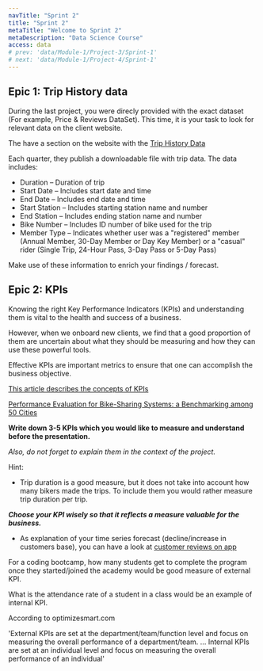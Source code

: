 ```yaml
---
navTitle: "Sprint 2"
title: "Sprint 2"
metaTitle: "Welcome to Sprint 2"
metaDescription: "Data Science Course"
access: data
# prev: 'data/Module-1/Project-3/Sprint-1'
# next: 'data/Module-1/Project-4/Sprint-1'
---
```


## Epic 1: Trip History data

During the last project, you were direcly provided with the exact dataset (For example, Price & Reviews DataSet). This time, it is your task to look for relevant data on the client website.

The have a section on the website with the [Trip History Data](https://www.capitalbikeshare.com/system-data)

Each quarter, they publish a downloadable file with trip data. The data includes:

- Duration – Duration of trip
- Start Date – Includes start date and time
- End Date – Includes end date and time
- Start Station – Includes starting station name and number
- End Station – Includes ending station name and number
- Bike Number – Includes ID number of bike used for the trip
- Member Type – Indicates whether user was a "registered" member (Annual Member, 30-Day Member or Day Key Member) or a "casual" rider (Single Trip, 24-Hour Pass, 3-Day Pass or 5-Day Pass)

Make use of these information to enrich your findings / forecast.

## Epic 2: KPIs

Knowing the right Key Performance Indicators (KPIs) and understanding them is vital to the health and success of a business.

However, when we onboard new clients, we find that a good proportion of them are uncertain about what they should be measuring and how they can use these powerful tools.

Effective KPIs are important metrics to ensure that one can accomplish the business objective.

[This article describes the concepts of KPIs](https://www.klipfolio.com/resources/articles/what-is-a-key-performance-indicator)

[Performance Evaluation for Bike-Sharing Systems: a Benchmarking among 50 Cities](https://ecf.com/sites/ecf.com/files/67_29AM1-1-1216-Pedro%20Pimentel%20de%20Vassimon.pdf)

**Write down 3-5 KPIs which you would like to measure and understand before the presentation.**

_Also, do not forget to explain them in the context of the project._

Hint:

- Trip duration is a good measure, but it does not take into account how many bikers made the trips. To include them you would rather measure trip duration per trip.

**_Choose your KPI wisely so that it reflects a measure valuable for the business._**

- As explanation of your time series forecast (decline/increase in customers base), you can have a look at [customer reviews on app](https://play.google.com/store/apps/details?id=com.motivateco.capitalbikeshare&hl=en&gl=US&showAllReviews=true)

For a coding bootcamp, how many students get to complete the program once they started/joined the academy would be good measure of external KPI.

What is the attendance rate of a student in a class would be an example of internal KPI.

According to optimizesmart.com

'External KPIs are set at the department/team/function level and focus on measuring the overall performance of a department/team. ... Internal KPIs are set at an individual level and focus on measuring the overall performance of an individual'
